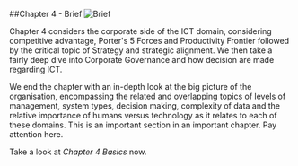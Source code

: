 ##Chapter 4 - Brief ![Brief](https://raw.githubusercontent.com/robertriordan/2400/master/Images/icons/32/suitcase_7.png)

Chapter 4 considers the corporate side of the ICT domain, considering competitive advantage, Porter's 5 Forces and Productivity Frontier followed by the critical topic of Strategy and strategic alignment. We then take a fairly deep dive into Corporate Governance and how decision are made regarding ICT.

We end the chapter with an in-depth look at the big picture of the organisation, encompassing the related and overlapping topics of levels of management, system types, decision making, complexity of data and the relative importance of humans versus technology as it relates to each of these domains. This is an important section in an important chapter. Pay attention here. 

Take a look at *Chapter 4 Basics* now. 